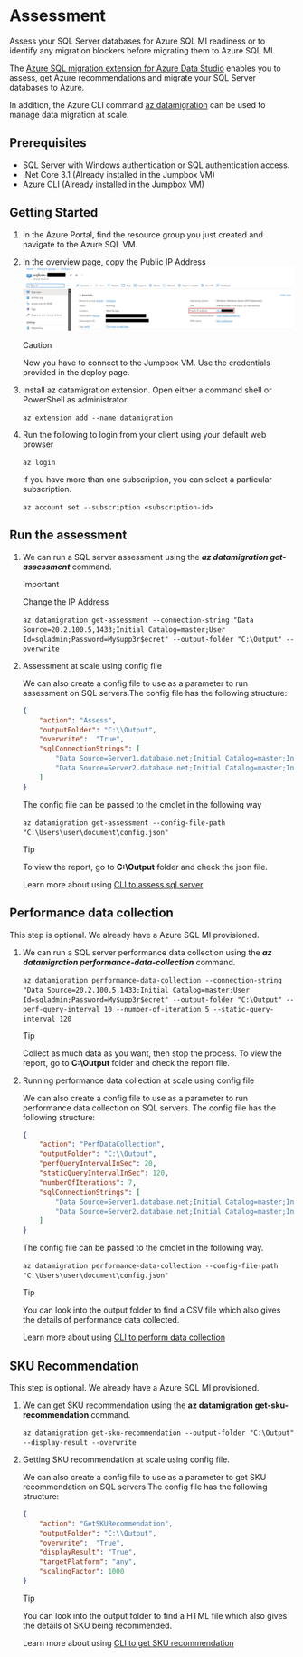 # Assessment

Assess your SQL Server databases for Azure SQL MI readiness or to identify any migration blockers before migrating them to Azure SQL MI.

The [Azure SQL migration extension for Azure Data Studio](https://learn.microsoft.com/en-us/sql/azure-data-studio/extensions/azure-sql-migration-extension?view=sql-server-ver16) enables you to assess, get Azure recommendations and migrate your SQL Server databases to Azure.

In addition, the Azure CLI command [az datamigration](https://learn.microsoft.com/en-us/cli/azure/datamigration?view=azure-cli-latest) can be used to manage data migration at scale.

## Prerequisites

- SQL Server with Windows authentication or SQL authentication access.
- .Net Core 3.1 (Already installed in the Jumpbox VM)
- Azure CLI (Already installed in the Jumpbox VM)  

## Getting Started

1. In the Azure Portal, find the resource group you just created and navigate to the Azure SQL VM.
2. In the overview page, copy the Public IP Address
    ![sqlvm-ip](../media/sqlvm-ip.png)

    > [!CAUTION]
    > Now you have to connect to the Jumpbox VM.
    > Use the credentials provided in the deploy page.

3. Install az datamigration extension. Open either a command shell or PowerShell as administrator.

    `az extension add --name datamigration`

4. Run the following to login from your client using your default web browser

    `az login`

    If you have more than one subscription, you can select a particular subscription.

    `az account set --subscription <subscription-id>`

## Run the assessment

1. We can run a SQL server assessment using the ***az datamigration get-assessment*** command.

    > [!IMPORTANT]
    > Change the IP Address

    `az datamigration get-assessment --connection-string "Data Source=20.2.100.5,1433;Initial Catalog=master;User Id=sqladmin;Password=My$upp3r$ecret" --output-folder "C:\Output" --overwrite`

2. Assessment at scale using config file

    We can also create a config file to use as a parameter to run assessment on SQL servers.The config file has the following structure:

    ```json
    {
        "action": "Assess",
        "outputFolder": "C:\\Output",
        "overwrite":  "True",
        "sqlConnectionStrings": [
            "Data Source=Server1.database.net;Initial Catalog=master;Integrated Security=True;",
            "Data Source=Server2.database.net;Initial Catalog=master;Integrated Security=True;"
        ]
    }
    ```

    The config file can be passed to the cmdlet in the following way

    `az datamigration get-assessment --config-file-path "C:\Users\user\document\config.json"`

    > [!TIP]
    > To view the report, go to **C:\Output** folder and check the json file.

    Learn more about using [CLI to assess sql server](https://github.com/Azure-Samples/data-migration-sql/blob/main/CLI/sql-server-assessment.md)

## Performance data collection

This step is optional. We already have a Azure SQL MI provisioned.

1. We can run a SQL server performance data collection using the ***az datamigration performance-data-collection*** command.

    `az datamigration performance-data-collection --connection-string "Data Source=20.2.100.5,1433;Initial Catalog=master;User Id=sqladmin;Password=My$upp3r$ecret" --output-folder "C:\Output" --perf-query-interval 10 --number-of-iteration 5 --static-query-interval 120`

    > [!TIP]
    > Collect as much data as you want, then stop the process.
    > To view the report, go to **C:\Output** folder and check the report file.

2. Running performance data collection at scale using config file

    We can also create a config file to use as a parameter to run performance data collection on SQL servers.
    The config file has the following structure:

    ```json
    {
        "action": "PerfDataCollection",
        "outputFolder": "C:\\Output",
        "perfQueryIntervalInSec": 20,
        "staticQueryIntervalInSec": 120,
        "numberOfIterations": 7,
        "sqlConnectionStrings": [
            "Data Source=Server1.database.net;Initial Catalog=master;Integrated Security=True;",
            "Data Source=Server2.database.net;Initial Catalog=master;Integrated Security=True;"
        ]
    }
    ```

    The config file can be passed to the cmdlet in the following way.

    `az datamigration performance-data-collection --config-file-path "C:\Users\user\document\config.json"`

    > [!TIP]
    > You can look into the output folder to find a CSV file which also gives the details of performance data collected.

    Learn more about using [CLI to perform data collection](https://github.com/Azure-Samples/data-migration-sql/blob/main/CLI/sql-server-sku-recommendation.md#performance-data-collection-using-connection-string)

## SKU Recommendation

This step is optional. We already have a Azure SQL MI provisioned.

1. We can get SKU recommendation using the **az datamigration get-sku-recommendation** command.

    `az datamigration get-sku-recommendation --output-folder "C:\Output" --display-result --overwrite`

2. Getting SKU recommendation at scale using config file.

    We can also create a config file to use as a parameter to get SKU recommendation on SQL servers.The config file has the following structure:

    ```json
    {
        "action": "GetSKURecommendation",
        "outputFolder": "C:\\Output",
        "overwrite":  "True",
        "displayResult": "True",
        "targetPlatform": "any",
        "scalingFactor": 1000
    }
    ```

    > [!TIP]
    > You can look into the output folder to find a HTML file which also gives the details of SKU being recommended.

    Learn more about using [CLI to get SKU recommendation](https://github.com/Azure-Samples/data-migration-sql/blob/main/CLI/sql-server-sku-recommendation.md#performance-data-collection-using-connection-string)